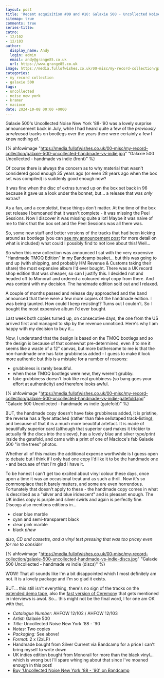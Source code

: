 ```yaml
---
layout: post
title: 'Recent acquisition #09 and #10: Galaxie 500 - Uncollected Noise New York ''88-''90'
sitemap: true
comments: true
series-title:
catno:
- 12/102
- 12/103
author:
  display_name: Andy
  login: admin
  email: andy@grange85.co.uk
  url: https://www.grange85.co.uk
image: https://media.fullofwishes.co.uk/00-misc/my-record-collection/galaxie-500-uncollected-handmade-vs-indie.jpg
categories:
- my record collection
- galaxie 500
tags:
- uncollected
- noise new york
- kramer
- macioce
date: 2024-10-08 00:00 +0000
---
```

Galaxie 500's Uncollected Noise New York '88-'90 was a lovely surprise announcement back in July, while I had heard quite a few of the _previously unreleased_ tracks on bootlegs over the years there were certainly a few I knew nothing of. 

{% ahfowimage "https://media.fullofwishes.co.uk/00-misc/my-record-collection/galaxie-500-uncollected-handmade-vs-indie.jpg" "Galaxie 500 Uncollected - handmade vs indie (front)" %}

Of course there is always the concern as to why material that wasn't considered good enough 35 years ago (or even 28 years ago when the box set was compiled) is suddenly good enough now? 

It was fine when the disc of extras turned up on the box set back in 96 because it gave us a look under the bonnet, but... a release that was _only_ extras? 

As a fan, and a completist, these things don't matter. At the time of the box set release I bemoaned that it wasn't complete - it was missing the Peel Sessions. Now I discover it was missing quite a lot! Maybe it was naive of me to think that the box set and the Peel Sessions was all there was.

So, some new stuff and better versions of the tracks that had been kicking around as bootlegs (you can [see my announcement post](/2024/07/11/pre-order-galaxie-500-uncollected-noise-new-york-88-90/) for more detail on what is included) what could I possibly find to not love about this! Well...

So when this new collection was announced I sat with the very expensive "Handmade TMOQ Edition" in my Bandcamp basket... but this was going to end up (with shipping, and probably HM Revenue & Customs taking their share) the most expensive album I'd ever bought. There was a UK record shop edition that was cheaper, so can I justify this. I decided not and headed off to Monorail and ordered a coloured vinyl copy from there. And was content with my decision. The handmade edition sold out and I relaxed.

A couple of months passed and release day approached and the band announced that there were a few more copies of the handmade edition. I was being taunted. How could I keep resisting!? Turns out I couldn't. So I bought the most expensive album I'd ever bought.

Last week both copies turned up, on consecutive days, the one from the US arrived first and managed to slip by the revenue unnoticed. Here's why I am happy with my decision to buy it...

Now, I understand that the design is based on the TMOQ bootlegs and so the design is because of that somewhat pre-determined, even if to me it seems like a waste of a 12" canvas, but more bothersome to me is that the non-handmade one has fake grubbiness added - I guess to make it look more authentic but this is a mistake for a number of reasons:

- grubbiness is rarely beautiful.
- when those TMOQ bootlegs were new, they weren't grubby.
- fake grubbiness doesn't look like real grubbiness (so bang goes your effort at authenticity) and therefore looks awful.

{% ahfowimage "https://media.fullofwishes.co.uk/00-misc/my-record-collection/galaxie-500-uncollected-handmade-vs-indie-gatefold.jpg" "Galaxie 500 Uncollected - handmade vs indie (gatefold)" %}

BUT, the handmade copy doesn't have fake grubbiness added, it is pristine, the reverse has a flyer attached (rather than fake sellotaped track-listing), and because of that it is a much more beautiful artefact. It is made of beautifully superior card (although that superior card makes it trickier to actually fit the discs into the sleeve), has a lovely blue and silver type/print inside the gatefold, and came with a print of one of Macioce's fab Galaxie 500 "in the trees" photos.

Whether all of this makes the additional expense worthwhile is I guess open to debate but I think if I only had one copy I'd like it to be the handmade one - and becuase of that I'm glad I have it.

To be honest I can't get too excited about vinyl colour these days, once upon a time it was an occasional treat and as such a thrill. Now it's so commonplace that it barely matters, and some are even horrendous. Fortunately that doesn't apply to these - the handmade copy comes in what is described as a "silver and blue iridescent" and is pleasant enough. The UK indies copy is purple and silver swirls and again is perfectly fine. Discogs also mentions editions in...

 - clear blue marble
 - cyan and semi-transparent black
 - clear pink marble
 - black _phew_

 _also, CD and cassette, and a vinyl test pressing that was too pricey even for me to consider_

{% ahfowimage "https://media.fullofwishes.co.uk/00-misc/my-record-collection/galaxie-500-uncollected-handmade-vs-indie-discs.jpg" "Galaxie 500 Uncollected - handmade vs indie (discs)" %}

WOW! That all sounds like I'm a bit disappointed which I most definitely am not. It is a lovely package and I'm so glad it exists. 

BUT... this still isn't everything, there's no sign of the tracks on the [extended demo tape](/2024/01/11/my-record-collection-100-galaxie-500-the-extended-demo-tape/), also the [fast version of Ceremony](/2013/04/03/originals-ceremony-by-joy-division-covered-by-galaxie-500/) that gets mentioned in interviews is awol. So... this might not be the final word, I for one am OK with that.

 - *Catalogue Number:* AHFOW 12/102 / AHFOW 12/103
 - *Artist:* Galaxie 500 
 - *Title:* Uncollected Noise New York '88 - '90
 - *Notes:* Two copies
 - *Packaging:* See above!
 - *Format:* 2 x (2xLP)
 - Handmade bought from Silver Current via Bandcamp for a price I can't bring myself to write down
 - UK indies edition bought from Monorail for more than the black vinyl... which is wrong but I'll spare whinging about that since I've moaned enough in this post!
 - [Buy 'Uncollected Noise New York '88  - '90' on Bandcamp](https://galaxie500.bandcamp.com/album/uncollected-noise-new-york-88-90)
